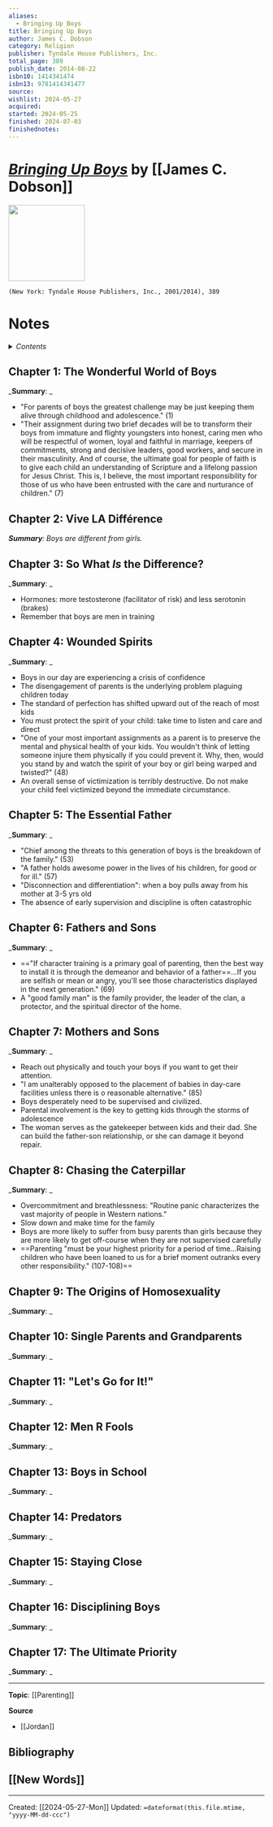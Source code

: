 ```yaml
---
aliases:
  - Bringing Up Boys
title: Bringing Up Boys
author: James C. Dobson
category: Religion
publisher: Tyndale House Publishers, Inc.
total_page: 389
publish_date: 2014-08-22
isbn10: 1414341474
isbn13: 9781414341477
source: 
wishlist: 2024-05-27
acquired: 
started: 2024-05-25
finished: 2024-07-03
finishednotes:
---
```

# *[Bringing Up Boys]()* by [[James C. Dobson]]

<img src="http://books.google.com/books/content?id=AuWdYvNiekYC&printsec=frontcover&img=1&zoom=1&edge=curl&source=gbs_api" width=150>

`(New York: Tyndale House Publishers, Inc., 2001/2014), 389`

# Notes

<details>
 <summary><i>Contents</i></summary>
<!-- MarkdownTOC autolink="true" -->

<!-- /MarkdownTOC -->
</details>


## Chapter 1: The Wonderful World of Boys
_**Summary**: _
- "For parents of boys the greatest challenge may be just keeping them alive through childhood and adolescence." (1)
- "Their assignment during two brief decades will be to transform their boys from immature and flighty youngsters into honest, caring men who will be respectful of women, loyal and faithful in marriage, keepers of commitments, strong and decisive leaders, good workers, and secure in their masculinity. And of course, the ultimate goal for people of faith is to give each child an understanding of Scripture and a lifelong passion for Jesus Christ. This is, I believe, the most important responsibility for those of us who have been entrusted with the care and nurturance of children." (7)


## Chapter 2: Vive LA Différence
_**Summary**: Boys are different from girls._


## Chapter 3: So What *Is* the Difference?
_**Summary**: _
- Hormones: more testosterone (facilitator of risk) and less serotonin (brakes) 
- Remember that boys are men in training



## Chapter 4: Wounded Spirits
_**Summary**: _
- Boys in our day are experiencing a crisis of confidence 
- The disengagement of parents is the underlying problem plaguing children today 
- The standard of perfection has shifted upward out of the reach of most kids 
- You must protect the spirit of your child: take time to listen and care and direct 
- "One of your most important assignments as a parent is to preserve the mental and physical health of your kids. You wouldn't think of letting someone injure them physically if you could prevent it. Why, then, would you stand by and watch the spirit of your boy or girl being warped and twisted?" (48)
- An overall sense of victimization is terribly destructive. Do not make your child feel victimized beyond the immediate circumstance. 


## Chapter 5: The Essential Father 
_**Summary**: _
- "Chief among the threats to this generation of boys is the breakdown of the family." (53)
- "A father holds awesome power in the lives of his children, for good or for ill." (57)
- "Disconnection and differentiation": when a boy pulls away from his mother at 3-5 yrs old 
- The absence of early supervision and discipline is often catastrophic 


## Chapter 6: Fathers and Sons
_**Summary**: _
- =="If character training is a primary goal of parenting, then the best way to install it is through the demeanor and behavior of a father==...If you are selfish or mean or angry, you'll see those characteristics displayed in the next generation." (69)
- A "good family man" is the family provider, the leader of the clan, a protector, and the spiritual director of the home. 


## Chapter 7: Mothers and Sons
_**Summary**: _
- Reach out physically and touch your boys if you want to get their attention. 
- "I am unalterably opposed to the placement of babies in day-care facilities unless there is o reasonable alternative." (85)
- Boys desperately need to be supervised and civilized. 
- Parental involvement is the key to getting kids through the storms of adolescence 
- The woman serves as the gatekeeper between kids and their dad. She can build the father-son relationship, or she can damage it beyond repair.


## Chapter 8: Chasing the Caterpillar
_**Summary**: _
- Overcommitment and breathlessness: "Routine panic characterizes the vast majority of people in Western nations."
- Slow down and make time for the family 
- Boys are more likely to suffer from busy parents than girls because they are more likely to get off-course when they are not supervised carefully 
- ==Parenting "must be your highest priority for a period of time...Raising children who have been loaned to us for a brief moment outranks every other responsibility." (107-108)==


## Chapter 9: The Origins of Homosexuality
_**Summary**: _



## Chapter 10: Single Parents and Grandparents
_**Summary**: _



## Chapter 11: "Let's Go for It!"
_**Summary**: _



## Chapter 12: Men R Fools
_**Summary**: _



## Chapter 13: Boys in School
_**Summary**: _



## Chapter 14: Predators
_**Summary**: _



## Chapter 15: Staying Close
_**Summary**: _



## Chapter 16: Disciplining Boys
_**Summary**: _



## Chapter 17: The Ultimate Priority
_**Summary**: _



--- 
**Topic**: [[Parenting]]

**Source**
- [[Jordan]]

**Bibliography**
- 
 
**[[New Words]]**
- 

---
Created: [[2024-05-27-Mon]]
Updated: `=dateformat(this.file.mtime, "yyyy-MM-dd-ccc")`